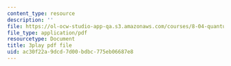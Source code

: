```yaml
---
content_type: resource
description: ''
file: https://ol-ocw-studio-app-qa.s3.amazonaws.com/courses/8-04-quantum-physics-i-spring-2016/ac30f22a9dcd7d00bdbc775eb06687e8_0xNmc2tJ-YM.pdf
file_type: application/pdf
resourcetype: Document
title: 3play pdf file
uid: ac30f22a-9dcd-7d00-bdbc-775eb06687e8
---
```

